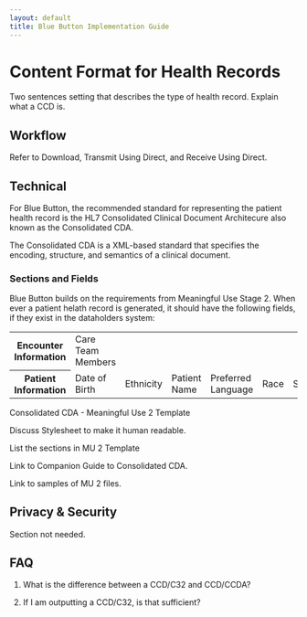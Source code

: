 ```yaml
---
layout: default
title: Blue Button Implementation Guide
---
```


# Content Format for Health Records

Two sentences setting that describes the type of health record. Explain what a CCD is.

## Workflow

Refer to Download, Transmit Using Direct, and Receive Using Direct.

## Technical
For Blue Button, the recommended standard for representing the patient health record is the HL7 Consolidated Clinical Document Architecure also known as the Consolidated CDA.

The Consolidated CDA is a XML-based standard that specifies the encoding, structure, and semantics of a clinical document.

### Sections and Fields
Blue Button builds on the requirements from Meaningful Use Stage 2. When ever a patient helath record is generated, it should have the following fields, if they exist in the dataholders system:

<table>
	<tr>
		<th rowspan="1">Encounter Information</th>
		<td>Care Team Members</td>
	</tr>
	<tr>
		<th rowspan="6">Patient Information</th>
		<td>Date of Birth</td>
		<td>Ethnicity</td>
		<td>Patient Name</td>
		<td>Preferred Language</td>
		<td>Race</td>
		<td>Sex</td>
	</tr>
</table>

Consolidated CDA - Meaningful Use 2 Template

Discuss Stylesheet to make it human readable.

List the sections in MU 2 Template

Link to Companion Guide to Consolidated CDA.

Link to samples of MU 2 files.

## Privacy & Security

Section not needed.

## FAQ

1. What is the difference between a CCD/C32 and CCD/CCDA?

2. If I am outputting a CCD/C32, is that sufficient?
